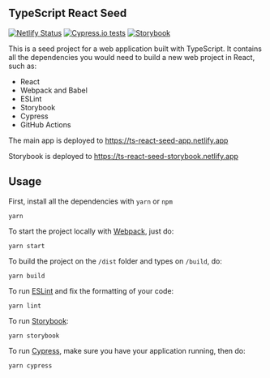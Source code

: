 ## TypeScript React Seed

[![Netlify Status](https://api.netlify.com/api/v1/badges/1427119a-22bb-40b5-978a-da4a09c2b31a/deploy-status)](https://app.netlify.com/sites/ts-react-seed-app/deploys)
[![Cypress.io tests](https://img.shields.io/badge/cypress.io-tests-green.svg?style=flat-square)](https://cypress.io)
[![Storybook](https://cdn.jsdelivr.net/gh/storybooks/brand@master/badge/badge-storybook.svg)](https://storybook.js.org/)

This is a seed project for a web application built with TypeScript. It contains all the dependencies you would need to build a new web project in React, such as:

-   React
-   Webpack and Babel
-   ESLint
-   Storybook
-   Cypress
-   GitHub Actions


The main app is deployed to https://ts-react-seed-app.netlify.app

Storybook is deployed to https://ts-react-seed-storybook.netlify.app

## Usage

First, install all the dependencies with `yarn` or `npm`

```
yarn
```

To start the project locally with [Webpack](https://webpack.js.org/), just do:

```
yarn start
```

To build the project on the `/dist` folder and types on `/build`, do:

```
yarn build
```

To run [ESLint](https://eslint.org/) and fix the formatting of your code:

```
yarn lint
```

To run [Storybook](https://storybook.js.org/):

```
yarn storybook
```

To run [Cypress](https://www.cypress.io/), make sure you have your application running, then do:

```
yarn cypress
```
